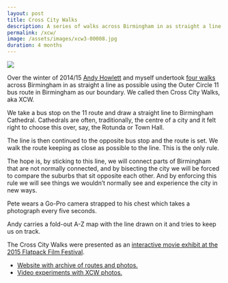 ```yaml
---
layout: post
title: Cross City Walks
description: A series of walks across Birmingham in as straight a line as possible, undertaken with Andy Howlett. 
permalink: /xcw/
image: /assets/images/xcw3-00008.jpg
duration: 4 months
---
```


![](http://art.peteashton.com/assets/images/xcw2-002142.jpg)

Over the winter of 2014/15 [Andy Howlett](http://andyhowlett.co.uk) and myself undertook [four walks](http://xcw.org.uk/index.html%3Fp=16.html) across Birmingham in as straight a line as possible using the Outer Circle 11 bus route in Birmingham as our boundary. We called then Cross City Walks, aka XCW.

We take a bus stop on the 11 route and draw a straight line to Birmingham Cathedral. Cathedrals are often, traditionally, the centre of a city and it felt right to choose this over, say, the Rotunda or Town Hall.

The line is then continued to the opposite bus stop and the route is set. We walk the route keeping as close as possible to the line. This is the only rule.

The hope is, by sticking to this line, we will connect parts of Birmingham that are not normally connected, and by bisecting the city we will be forced to compare the suburbs that sit opposite each other. And by enforcing this rule we will see things we wouldn’t normally see and experience the city in new ways.

Pete wears a Go-Pro camera strapped to his chest which takes a photograph every five seconds.

Andy carries a fold-out A-Z map with the line drawn on it and tries to keep us on track.

The Cross City Walks were presented as an [interactive movie exhibit at the 2015 Flatpack Film Festival](http://art.peteashton.com/xcw-flatpack/). 

- [Website with archive of routes and photos.](http://xcw.org.uk)
- [Video experiments with XCW photos.](https://vimeo.com/showcase/3142205)

